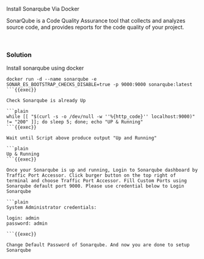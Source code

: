
Install Sonarqube Via Docker

SonarQube is a Code Quality Assurance tool that collects and analyzes source code, and provides reports for the code quality of your project.

<br>

### Solution
Install sonarqube using docker

```plain
docker run -d --name sonarqube -e SONAR_ES_BOOTSTRAP_CHECKS_DISABLE=true -p 9000:9000 sonarqube:latest
```{{exec}}

Check Sonarqube is already Up 

```plain
while [[ "$(curl -s -o /dev/null -w ''%{http_code}'' localhost:9000)" != "200" ]]; do sleep 5; done; echo "UP & Running"
```{{exec}}

Wait until Script above produce output "Up and Running"

```plain
Up & Running
```{{exec}}

Once your Sonarqube is up and running, Login to Sonarqube dashboard by Traffic Port Accessor. Click burger button on the top right of terminal and choose Traffic Port Accessor. Fill Custom Ports using Sonarqube default port 9000. Please use credential below to Login Sonarqube

```plain
System Administrator credentials:

login: admin
password: admin

```{{exec}}

Change Default Password of Sonarqube. And now you are done to setup Sonarqube


